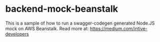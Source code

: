 # backend-mock-beanstalk
This is a sample of how to run a swagger-codegen generated Node.JS mock on AWS Beanstalk. Read more at: https://medium.com/intive-developers
